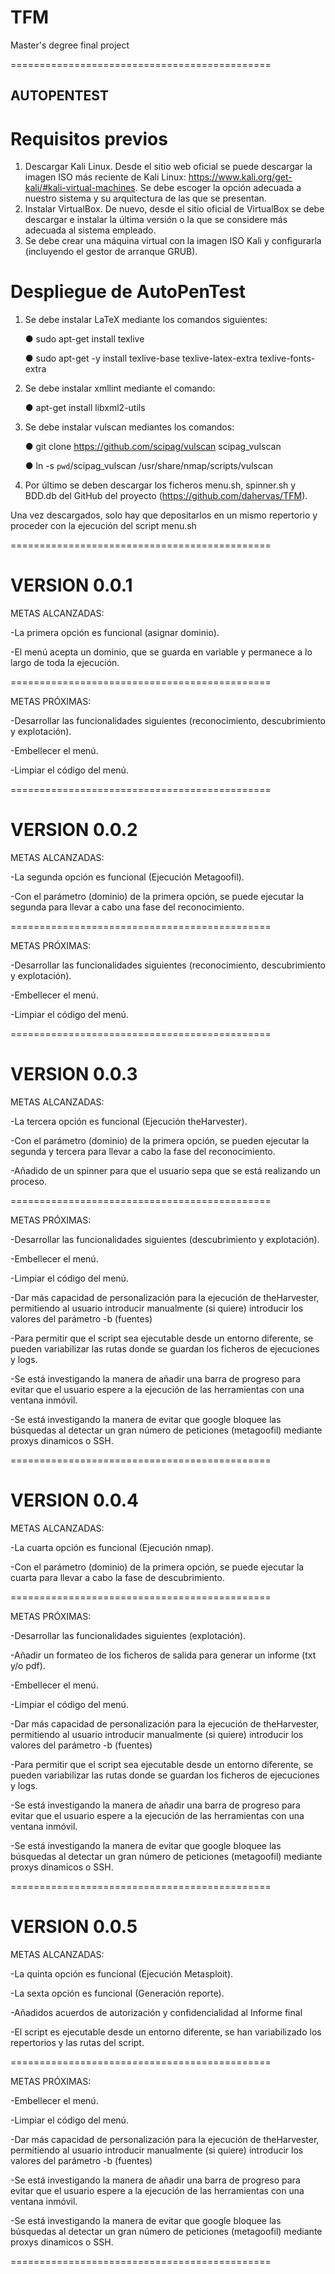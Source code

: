 # TFM
Master's degree final project

=============================================
## AUTOPENTEST

# Requisitos previos
1.	Descargar Kali Linux. Desde el sitio web oficial se puede descargar la imagen ISO más reciente de Kali Linux: https://www.kali.org/get-kali/#kali-virtual-machines. Se debe escoger la opción adecuada a nuestro sistema y su arquitectura de las que se presentan.
2.  Instalar VirtualBox. De nuevo, desde el sitio oficial de VirtualBox se debe descargar e instalar la última versión o la que se considere más adecuada al sistema empleado.
3.  Se debe crear una máquina virtual con la imagen ISO Kali y configurarla (incluyendo el gestor de arranque GRUB).

# Despliegue de AutoPenTest
1.  Se debe instalar LaTeX mediante los comandos siguientes:
   
     ●	sudo apt-get install texlive
  
     ●	sudo apt-get -y install texlive-base texlive-latex-extra texlive-fonts-extra
  
3.  Se debe instalar xmllint mediante el comando:

     ●	apt-get install libxml2-utils
  
4.  Se debe instalar vulscan mediantes los comandos:

     ●	git clone https://github.com/scipag/vulscan scipag_vulscan
  
     ●	ln -s ``pwd``/scipag_vulscan /usr/share/nmap/scripts/vulscan
  
5.  Por último se deben descargar los ficheros menu.sh, spinner.sh y BDD.db del GitHub del proyecto (https://github.com/dahervas/TFM).
   
Una vez descargados, solo hay que depositarlos en un mismo repertorio y proceder con la ejecución del script menu.sh

=============================================
# VERSION 0.0.1

METAS ALCANZADAS:

-La primera opción es funcional (asignar dominio).

-El menú acepta un dominio, que se guarda en variable y permanece a lo largo de toda la ejecución.

=============================================

METAS PRÓXIMAS:

-Desarrollar las funcionalidades siguientes (reconocimiento, descubrimiento y explotación).

-Embellecer el menú.

-Limpiar el código del menú.

=============================================
# VERSION 0.0.2

METAS ALCANZADAS:

-La segunda opción es funcional (Ejecución Metagoofil).

-Con el parámetro (dominio) de la primera opción, se puede ejecutar la segunda para llevar a cabo una fase del reconocimiento.

=============================================

METAS PRÓXIMAS:

-Desarrollar las funcionalidades siguientes (reconocimiento, descubrimiento y explotación).

-Embellecer el menú.

-Limpiar el código del menú.

=============================================
# VERSION 0.0.3

METAS ALCANZADAS:

-La tercera opción es funcional (Ejecución theHarvester).

-Con el parámetro (dominio) de la primera opción, se pueden ejecutar la segunda y tercera para llevar a cabo la fase del reconocimiento.

-Añadido de un spinner para que el usuario sepa que se está realizando un proceso.

=============================================

METAS PRÓXIMAS:

-Desarrollar las funcionalidades siguientes (descubrimiento y explotación).

-Embellecer el menú.

-Limpiar el código del menú.

-Dar más capacidad de personalización para la ejecución de theHarvester, permitiendo al usuario introducir manualmente (si quiere) introducir los valores del parámetro -b (fuentes)

-Para permitir que el script sea ejecutable desde un entorno diferente, se pueden variabilizar las rutas donde se guardan los ficheros de ejecuciones y logs.

-Se está investigando la manera de añadir una barra de progreso para evitar que el usuario espere a la ejecución de las herramientas con una ventana inmóvil.

-Se está investigando la manera de evitar que google bloquee las búsquedas al detectar un gran número de peticiones (metagoofil) mediante proxys dinamicos o SSH.

=============================================
# VERSION 0.0.4

METAS ALCANZADAS:

-La cuarta opción es funcional (Ejecución nmap).

-Con el parámetro (dominio) de la primera opción, se puede ejecutar la cuarta para llevar a cabo la fase de descubrimiento.

=============================================

METAS PRÓXIMAS:

-Desarrollar las funcionalidades siguientes (explotación).

-Añadir un formateo de los ficheros de salida para generar un informe (txt y/o pdf).

-Embellecer el menú.

-Limpiar el código del menú.

-Dar más capacidad de personalización para la ejecución de theHarvester, permitiendo al usuario introducir manualmente (si quiere) introducir los valores del parámetro -b (fuentes)

-Para permitir que el script sea ejecutable desde un entorno diferente, se pueden variabilizar las rutas donde se guardan los ficheros de ejecuciones y logs.

-Se está investigando la manera de añadir una barra de progreso para evitar que el usuario espere a la ejecución de las herramientas con una ventana inmóvil.

-Se está investigando la manera de evitar que google bloquee las búsquedas al detectar un gran número de peticiones (metagoofil) mediante proxys dinamicos o SSH.

=============================================
# VERSION 0.0.5

METAS ALCANZADAS:

-La quinta opción es funcional (Ejecución Metasploit).

-La sexta opción es funcional (Generación reporte).

-Añadidos acuerdos de autorización y confidencialidad al Informe final

-El script es ejecutable desde un entorno diferente, se han variabilizado los repertorios y las rutas del script.

=============================================

METAS PRÓXIMAS:

-Embellecer el menú.

-Limpiar el código del menú.

-Dar más capacidad de personalización para la ejecución de theHarvester, permitiendo al usuario introducir manualmente (si quiere) introducir los valores del parámetro -b (fuentes)

-Se está investigando la manera de añadir una barra de progreso para evitar que el usuario espere a la ejecución de las herramientas con una ventana inmóvil.

-Se está investigando la manera de evitar que google bloquee las búsquedas al detectar un gran número de peticiones (metagoofil) mediante proxys dinamicos o SSH.

=============================================
